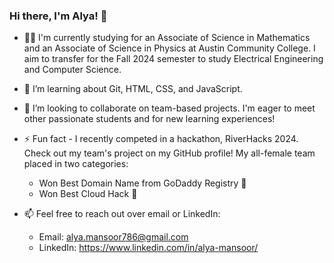 ### Hi there, I'm Alya! 👋

- 👩‍🎓 I'm currently studying for an Associate of Science in Mathematics and an Associate of Science in Physics at Austin Community College. I aim to transfer for the Fall 2024 semester to study Electrical Engineering and Computer Science.

- 🌱 I’m learning about Git, HTML, CSS, and JavaScript.

- 👯 I’m looking to collaborate on team-based projects. I'm eager to meet other passionate students and for new learning experiences!

- ⚡ Fun fact - I recently competed in a hackathon, RiverHacks 2024. Check out my team's project on my GitHub profile! My all-female team placed in two categories:
  - Won Best Domain Name from GoDaddy Registry 🎉
  - Won Best Cloud Hack 🎉

- 📫 Feel free to reach out over email or LinkedIn:
  - Email: alya.mansoor786@gmail.com
  - LinkedIn: https://www.linkedin.com/in/alya-mansoor/

<!--
**alya-mansoor/alya-mansoor** is a ✨ _special_ ✨ repository because its `README.md` (this file) appears on your GitHub profile.

Here are some ideas to get you started:

- 🔭 I’m currently working on ...
- 🌱 I’m currently learning ...
- 👯 I’m looking to collaborate on ...
- 🤔 I’m looking for help with ...
- 💬 Ask me about ...
- 📫 How to reach me: ...
- 😄 Pronouns: ...
- ⚡ Fun fact: ...
-->
